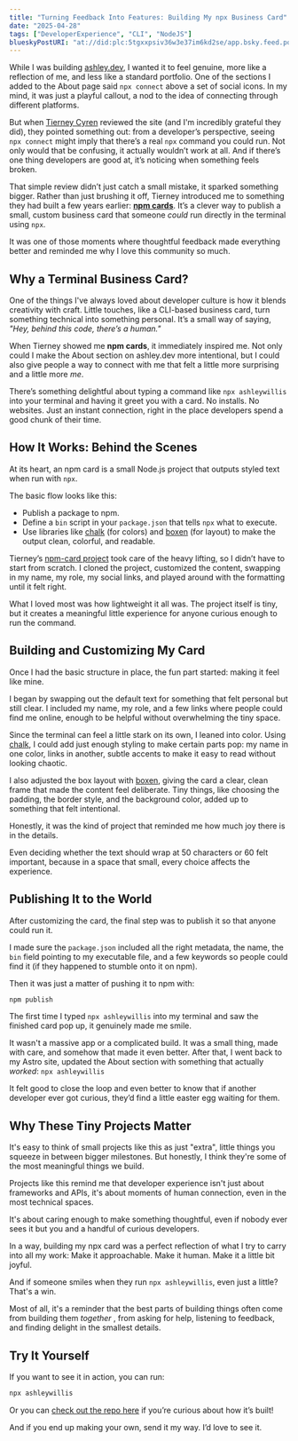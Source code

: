 ```yaml
---
title: "Turning Feedback Into Features: Building My npx Business Card"
date: "2025-04-28"
tags: ["DeveloperExperience", "CLI", "NodeJS"]
blueskyPostURI: "at://did:plc:5tgxxpsiv36w3e37im6kd2se/app.bsky.feed.post/3lnvt3vztlk2k"
---
```

While I was building [ashley.dev](https://ashley.dev), I wanted it to feel genuine, more like a reflection of me, and less like a standard portfolio. One of the sections I added to the About page said `npx connect` above a set of social icons. In my mind, it was just a playful callout, a nod to the idea of connecting through different platforms.

But when [Tierney Cyren](https://bsky.app/profile/bnb.im) reviewed the site (and I'm incredibly grateful they did), they pointed something out: from a developer’s perspective, seeing `npx connect` might imply that there’s a real `npx` command you could run. Not only would that be confusing, it actually wouldn’t work at all. And if there’s one thing developers are good at, it’s noticing when something feels broken.

That simple review didn’t just catch a small mistake, it sparked something bigger. Rather than just brushing it off, Tierney introduced me to something they had built a few years earlier: **[npm cards](https://github.com/bnb/bitandbang)**. It’s a clever way to publish a small, custom business card that someone _could_ run directly in the terminal using `npx`.

It was one of those moments where thoughtful feedback made everything better and reminded me why I love this community so much.

## Why a Terminal Business Card?

One of the things I've always loved about developer culture is how it blends creativity with craft. Little touches, like a CLI-based business card, turn something technical into something personal. It’s a small way of saying, _"Hey, behind this code, there’s a human."_

When Tierney showed me **npm cards**, it immediately inspired me. Not only could I make the About section on ashley.dev more intentional, but I could also give people a way to connect with me that felt a little more surprising and a little more _me_.

There’s something delightful about typing a command like `npx ashleywillis` into your terminal and having it greet you with a card. No installs. No websites. Just an instant connection, right in the place developers spend a good chunk of their time.

## How It Works: Behind the Scenes

At its heart, an npm card is a small Node.js project that outputs styled text when run with `npx`.

The basic flow looks like this:

- Publish a package to npm.
- Define a `bin` script in your `package.json` that tells `npx` what to execute.
- Use libraries like [chalk](https://www.npmjs.com/package/chalk) (for colors) and [boxen](https://www.npmjs.com/package/boxen) (for layout) to make the output clean, colorful, and readable.

Tierney’s [npm-card project](https://github.com/bnb/bitandbang) took care of the heavy lifting, so I didn’t have to start from scratch. I cloned the project, customized the content, swapping in my name, my role, my social links, and played around with the formatting until it felt right.

What I loved most was how lightweight it all was. The project itself is tiny, but it creates a meaningful little experience for anyone curious enough to run the command.

## Building and Customizing My Card

Once I had the basic structure in place, the fun part started: making it feel like mine.

I began by swapping out the default text for something that felt personal but still clear. I included my name, my role, and a few links where people could find me online, enough to be helpful without overwhelming the tiny space.

Since the terminal can feel a little stark on its own, I leaned into color. Using [chalk](https://www.npmjs.com/package/chalk), I could add just enough styling to make certain parts pop: my name in one color, links in another, subtle accents to make it easy to read without looking chaotic.

I also adjusted the box layout with [boxen](https://www.npmjs.com/package/boxen), giving the card a clear, clean frame that made the content feel deliberate. Tiny things, like choosing the padding, the border style, and the background color, added up to something that felt intentional.

Honestly, it was the kind of project that reminded me how much joy there is in the details.

Even deciding whether the text should wrap at 50 characters or 60 felt important, because in a space that small, every choice affects the experience.

## Publishing It to the World

After customizing the card, the final step was to publish it so that anyone could run it.

I made sure the `package.json` included all the right metadata, the name, the `bin` field pointing to my executable file, and a few keywords so people could find it (if they happened to stumble onto it on npm).

Then it was just a matter of pushing it to npm with:

```bash
npm publish
```

The first time I typed `npx ashleywillis` into my terminal and saw the finished card pop up, it genuinely made me smile.

It wasn't a massive app or a complicated build. It was a small thing, made with care, and somehow that made it even better. After that, I went back to my Astro site, updated the About section with something that actually *worked*: `npx ashleywillis` 

It felt good to close the loop and even better to know that if another developer ever got curious, they’d find a little easter egg waiting for them.

## Why These Tiny Projects Matter

It's easy to think of small projects like this as just "extra", little things you squeeze in between bigger milestones. But honestly, I think they're some of the most meaningful things we build.

Projects like this remind me that developer experience isn't just about frameworks and APIs, it's about moments of human connection, even in the most technical spaces.

It's about caring enough to make something thoughtful, even if nobody ever sees it but you and a handful of curious developers.

In a way, building my npx card was a perfect reflection of what I try to carry into all my work: Make it approachable. Make it human. Make it a little bit joyful.

And if someone smiles when they run `npx ashleywillis`, even just a little? That's a win.

Most of all, it's a reminder that the best parts of building things often come from building them _together_ , from asking for help, listening to feedback, and finding delight in the smallest details.

## Try It Yourself

If you want to see it in action, you can run:

```bash
npx ashleywillis
```

Or you can [check out the repo here](https://github.com/ashleymcnamara/ashley.dev-card) if you’re curious about how it’s built!

And if you end up making your own, send it my way. I’d love to see it.

